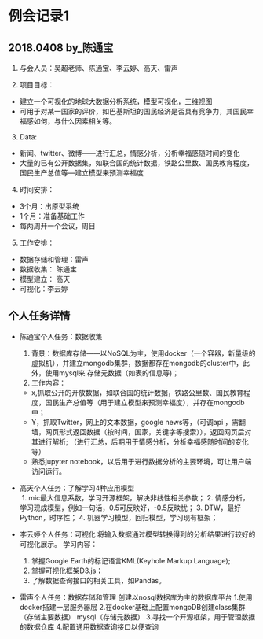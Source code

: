 # 例会记录1 
## 2018.0408   by_陈通宝

1. 与会人员：吴超老师、陈通宝、李云婷、高天、雷声

2. 项目目标：
  - 建立一个可视化的地球大数据分析系统，模型可视化，三维视图
  - 可用于对某一国家的评价，如巴基斯坦的国民经济是否具有竞争力，其国民幸福感如何，与什么因素相关等。
3. Data: 
  - 新闻、twitter、微博——进行汇总，情感分析，分析幸福感随时间的变化
  - 大量的已有公开数据集，如联合国的统计数据，铁路公里数、国民教育程度，国民生产总值等—建立模型来预测幸福度

4. 时间安排：
  - 3个月：出原型系统
  - 1个月：准备基础工作
  - 每两周开一个会议，周日
  
5. 工作安排：
  - 数据存储和管理：雷声   
  - 数据收集： 陈通宝
  - 模型建立： 高天   
  - 可视化：李云婷

## 个人任务详情

- 陈通宝个人任务：数据收集
  1. 背景：数据库存储——以NoSQL为主，使用docker（一个容器，新量级的虚拟机），并建立mongodb集群，数据都存在mongodb的cluster中，此外，使用mysql来  存储元数据（如表的信息等)；
  2. 工作内容： 	
  - x,抓取公开的开放数据，如联合国的统计数据，铁路公里数、国民教育程度，国民生产总值等（用于建立模型来预测幸福度），并存在mongodb中；
  - Y，抓取Twitter，网上的文本数据，google news等，（可调api ，需翻墙，网页形式返回数据（按时间，国家，关键字等搜索）），返回网页后对其进行解析;   （进行汇总，后期用于情感分析，分析幸福感随时间的变化等）
  - 熟悉jupyter notebook，以后用于进行数据分析的主要环境，可让用户端访问运行。

- 高天个人任务：了解学习4种应用模型   
  1. mic最大信息系数，学习开源框架，解决非线性相关参数；
  2. 情感分析，学习现成模型，例如一句话，0.5可反映好，-0.5反映忧；
  3. DTW，最好Python，时序性；
  4. 机器学习模型，回归模型，学习现有框架；

- 李云婷个人任务：可视化
  将输入数据通过模型转换得到的分析结果进行较好的可视化展示。
  学习内容：
  1. 掌握Google Earth的标记语言KML(Keyhole Markup Language);
  2. 掌握可视化框架D3.js；
  3. 了解数据查询接口的相关工具，如Pandas。
  
- 雷声个人任务：数据存储和管理
  创建以nosql数据库为主的数据库平台
  1.使用docker搭建一层服务器层
  2.在docker基础上配置mongoDB创建class集群（存储主要数据） mysql（存储元数据）
  3.寻找一个开源框架，用于管理数据的数据仓库
  4.配置通用数据查询接口以便查询
